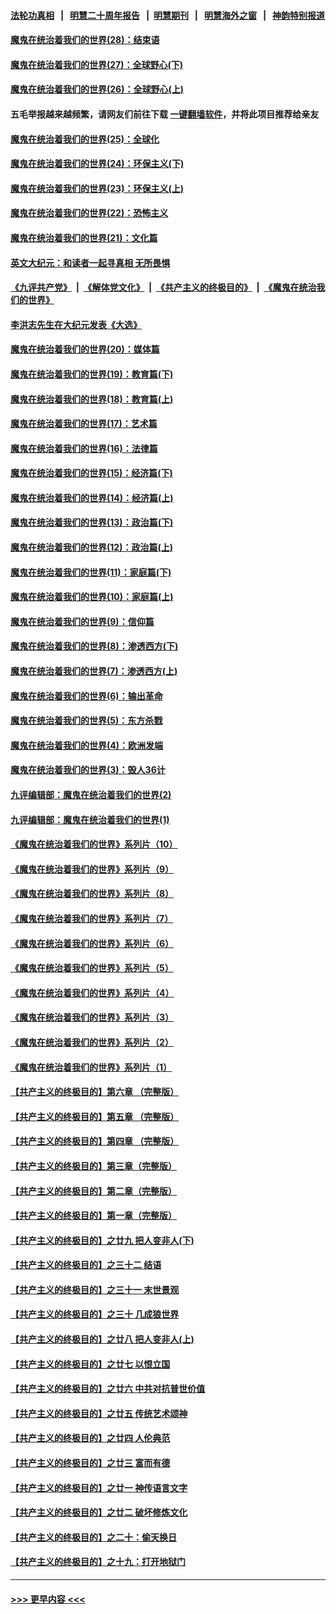 #### [法轮功真相](https://github.com/gfw-breaker/truth/blob/master/README.md?t=0) &nbsp;&nbsp;|&nbsp;&nbsp; [明慧二十周年报告](https://github.com/gfw-breaker/mh-reports/blob/master/README.md?t=0) &nbsp;&nbsp;|&nbsp;&nbsp;[明慧期刊](https://github.com/gfw-breaker/mh-qikan) &nbsp;&nbsp;|&nbsp;&nbsp; [明慧海外之窗](https://github.com/gfw-breaker/mh-news/blob/master/README.md?t=0) &nbsp;&nbsp;|&nbsp;&nbsp; [神韵特别报道](https://github.com/gfw-breaker/mh-news/blob/master/shenyun.md?t=0)
#### [魔鬼在统治着我们的世界(28)：结束语](../pages/nsc422/n10936246.md?t=07012201) 
#### [魔鬼在统治着我们的世界(27)：全球野心(下)](../pages/nsc422/n10928319.md?t=07012201) 
#### [魔鬼在统治着我们的世界(26)：全球野心(上)](../pages/nsc422/n10900318.md?t=07012201) 
#### 五毛举报越来越频繁，请网友们前往下载 [一键翻墙软件](https://github.com/gfw-breaker/ssr-accounts)，并将此项目推荐给亲友
#### [魔鬼在统治着我们的世界(25)：全球化](../pages/nsc422/n10788205.md?t=07012201) 
#### [魔鬼在统治着我们的世界(24)：环保主义(下)](../pages/nsc422/n10695307.md?t=07012201) 
#### [魔鬼在统治着我们的世界(23)：环保主义(上)](../pages/nsc422/n10688613.md?t=07012201) 
#### [魔鬼在统治着我们的世界(22)：恐怖主义](../pages/nsc422/n10614727.md?t=07012201) 
#### [魔鬼在统治着我们的世界(21)：文化篇](../pages/nsc422/n10597706.md?t=07012201) 
#### [英文大纪元：和读者一起寻真相 无所畏惧](../pages/nsc422/n12542027.md?t=07012201) 
#### [《九评共产党》](https://github.com/begood0513/9ping.md/blob/master/README.md) &nbsp;|&nbsp; [《解体党文化》](../../../../jtdwh.md/blob/master/README.md)  &nbsp;|&nbsp; [《共产主义的终极目的》](../../../../gczydzjmd.md/blob/master/README.md) &nbsp;|&nbsp; [《魔鬼在统治我们的世界》](../../../../mgztzwmdsj.md/blob/master/README.md) 
#### [李洪志先生在大纪元发表《大选》](../pages/nsc422/n12534746.md?t=07012201) 
#### [魔鬼在统治着我们的世界(20)：媒体篇](../pages/nsc422/n10586579.md?t=07012201) 
#### [魔鬼在统治着我们的世界(19)：教育篇(下)](../pages/nsc422/n10564808.md?t=07012201) 
#### [魔鬼在统治着我们的世界(18)：教育篇(上)](../pages/nsc422/n10526970.md?t=07012201) 
#### [魔鬼在统治着我们的世界(17)：艺术篇](../pages/nsc422/n10499093.md?t=07012201) 
#### [魔鬼在统治着我们的世界(16)：法律篇](../pages/nsc422/n10485969.md?t=07012201) 
#### [魔鬼在统治着我们的世界(15)：经济篇(下)](../pages/nsc422/n10469975.md?t=07012201) 
#### [魔鬼在统治着我们的世界(14)：经济篇(上)](../pages/nsc422/n10457370.md?t=07012201) 
#### [魔鬼在统治着我们的世界(13)：政治篇(下)](../pages/nsc422/n10448270.md?t=07012201) 
#### [魔鬼在统治着我们的世界(12)：政治篇(上)](../pages/nsc422/n10444576.md?t=07012201) 
#### [魔鬼在统治着我们的世界(11)：家庭篇(下)](../pages/nsc422/n10440961.md?t=07012201) 
#### [魔鬼在统治着我们的世界(10)：家庭篇(上)](../pages/nsc422/n10435448.md?t=07012201) 
#### [魔鬼在统治着我们的世界(9)：信仰篇](../pages/nsc422/n10432159.md?t=07012201) 
#### [魔鬼在统治着我们的世界(8)：渗透西方(下)](../pages/nsc422/n10429603.md?t=07012201) 
#### [魔鬼在统治着我们的世界(7)：渗透西方(上)](../pages/nsc422/n10426013.md?t=07012201) 
#### [魔鬼在统治着我们的世界(6)：输出革命](../pages/nsc422/n10421536.md?t=07012201) 
#### [魔鬼在统治着我们的世界(5)：东方杀戮](../pages/nsc422/n10417707.md?t=07012201) 
#### [魔鬼在统治着我们的世界(4)：欧洲发端](../pages/nsc422/n10414890.md?t=07012201) 
#### [魔鬼在统治着我们的世界(3)：毁人36计](../pages/nsc422/n10411583.md?t=07012201) 
#### [九评编辑部：魔鬼在统治着我们的世界(2)](../pages/nsc422/n10410036.md?t=07012201) 
#### [九评编辑部：魔鬼在统治着我们的世界(1)](../pages/nsc422/n10406825.md?t=07012201) 
#### [《魔鬼在统治着我们的世界》系列片（10）](../pages/nsc422/n12292670.md?t=07012201) 
#### [《魔鬼在统治着我们的世界》系列片（9）](../pages/nsc422/n12290859.md?t=07012201) 
#### [《魔鬼在统治着我们的世界》系列片（8）](../pages/nsc422/n12287445.md?t=07012201) 
#### [《魔鬼在统治着我们的世界》系列片（7）](../pages/nsc422/n12283425.md?t=07012201) 
#### [《魔鬼在统治着我们的世界》系列片（6）](../pages/nsc422/n12282314.md?t=07012201) 
#### [《魔鬼在统治着我们的世界》系列片（5）](../pages/nsc422/n12281419.md?t=07012201) 
#### [《魔鬼在统治着我们的世界》系列片（4）](../pages/nsc422/n12274024.md?t=07012201) 
#### [《魔鬼在统治着我们的世界》系列片（3）](../pages/nsc422/n12271322.md?t=07012201) 
#### [《魔鬼在统治着我们的世界》系列片（2）](../pages/nsc422/n12269049.md?t=07012201) 
#### [《魔鬼在统治着我们的世界》系列片（1）](../pages/nsc422/n12267575.md?t=07012201) 
#### [【共产主义的终极目的】第六章 （完整版）](../pages/nsc422/n11428913.md?t=07012201) 
#### [【共产主义的终极目的】第五章 （完整版）](../pages/nsc422/n11428912.md?t=07012201) 
#### [【共产主义的终极目的】第四章 （完整版）](../pages/nsc422/n11428907.md?t=07012201) 
#### [【共产主义的终极目的】第三章（完整版）](../pages/nsc422/n11428848.md?t=07012201) 
#### [【共产主义的终极目的】第二章（完整版）](../pages/nsc422/n11428831.md?t=07012201) 
#### [【共产主义的终极目的】第一章（完整版）](../pages/nsc422/n11417651.md?t=07012201) 
#### [【共产主义的终极目的】之廿九 把人变非人(下)](../pages/nsc422/n11344140.md?t=07012201) 
#### [【共产主义的终极目的】之三十二 结语](../pages/nsc422/n11360535.md?t=07012201) 
#### [【共产主义的终极目的】之三十一 末世景观](../pages/nsc422/n11351129.md?t=07012201) 
#### [【共产主义的终极目的】之三十 几成狼世界](../pages/nsc422/n11348280.md?t=07012201) 
#### [【共产主义的终极目的】之廿八 把人变非人(上)](../pages/nsc422/n11340492.md?t=07012201) 
#### [【共产主义的终极目的】之廿七 以恨立国](../pages/nsc422/n11336944.md?t=07012201) 
#### [【共产主义的终极目的】之廿六 中共对抗普世价值](../pages/nsc422/n11324785.md?t=07012201) 
#### [【共产主义的终极目的】之廿五 传统艺术颂神](../pages/nsc422/n11296396.md?t=07012201) 
#### [【共产主义的终极目的】之廿四 人伦典范](../pages/nsc422/n11296397.md?t=07012201) 
#### [【共产主义的终极目的】之廿三 富而有德](../pages/nsc422/n11283598.md?t=07012201) 
#### [【共产主义的终极目的】之廿一 神传语言文字](../pages/nsc422/n11263265.md?t=07012201) 
#### [【共产主义的终极目的】之廿二 破坏修炼文化](../pages/nsc422/n11245728.md?t=07012201) 
#### [【共产主义的终极目的】之二十：偷天换日](../pages/nsc422/n11238846.md?t=07012201) 
#### [【共产主义的终极目的】之十九：打开地狱门](../pages/nsc422/n11206376.md?t=07012201) 

----
#### [ >>> 更早内容 <<< ](../indexes/nsc422-earlier.md)
